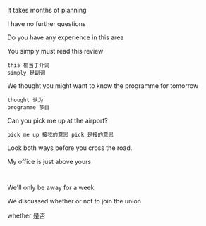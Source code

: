 It takes months of planning

I have no further questions

Do you have any experience in this area

You simply must read this review

```
this 相当于介词
simply 是副词 
```

We thought you might want to know the programme for tomorrow

```
thought 认为
programme 节目
```



Can you pick me up at the airport?

```
pick me up 接我的意思 pick 是接的意思
```



Look both ways before you cross the road.





My office is just above yours

```
 
```



We'll only be away for a week





We discussed whether or not to join the union

whether 是否

